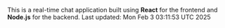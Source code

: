 This is a real-time chat application built using **React** for the frontend and **Node.js** for the backend.
Last updated: Mon Feb  3 03:11:53 UTC 2025
